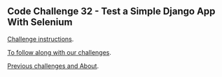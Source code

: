 ## Code Challenge 32 - Test a Simple Django App With Selenium

[Challenge instructions](https://pybit.es/articles/codechallenge32/).

[To follow along with our challenges](https://github.com/pybites/challenges/blob/master/INSTALL.md).

[Previous challenges and About](http://pybit.es/pages/challenges.html).
